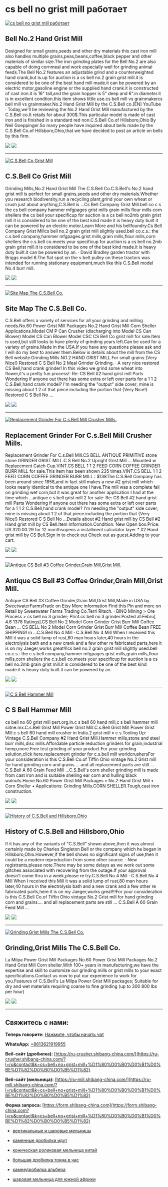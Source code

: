 # cs bell no grist mill работает

<a href="https://swt.shibang-china.com/?l=ru&img&k=cs+bell+no+grist+mill+%D1%80%D0%B0%D0%B1%D0%BE%D1%82%D0%B0%D0%B5%D1%82" target="_blank">![cs bell no grist mill работает](http://static.shibang-china.com/all-800x300/963.jpg)</a>

## Bell No.2 Hand Grist Mill
Designed for small grains,seeds and other dry materials this cast iron mill also handles multiple grains,peas,beans,coffee,black pepper and other materials of similar size.The iron grinding plates for the Bell No.2 are also capable of doing cornmeal and work especially well for grinding animal feeds.The Bell No.2 features an adjustable grind and a counterweighted hand crank,but is.up for auction is a cs bell no.2 grain grist mill.it is considered to be one of the best hand mill made.it can be powered by an electric motor,gasoline engine or the supplied hand crank.it is constructed of cast iron.it is 16&quot; tall,and the grain hopper is 5&quot; deep and 6&quot;.in diameter.it is in excellent condtion.this item shows little use.cs bell mill vs grainmakercs bell mill vs grainmaker.No.2 Hand Grist Mill by the C.S.Bell co.[EN] YouTube &#183; Today,we'll be reviewing the No.2 Hand Grist Mill manufactured by the C.S.Bell co.It retails for about 300$.This particular model is made of cast iron and is finished in a standard red non.C.S.Bell Co.of Hillsboro,Ohio By Neil Goeppinger.So many people have inquired about bells made by the C.S.Bell Co.of Hillsboro,Ohio,that we have decided to post an article on bells by this firm.


<a href="https://whatsapp.shibangsoft.com/WhatsApp.php" target="_blank" title="WhatsApp">![](http://static.shibang-china.com/icon/whatsapp.png)</a> <a href="https://swt.shibang-china.com/?l=ru&icon&k=cs+bell+no+grist+mill+%D1%80%D0%B0%D0%B1%D0%BE%D1%82%D0%B0%D0%B5%D1%82" target="_blank">![](http://static.shibang-china.com/icon/chat-ru.png)</a>

---

<a href="https://swt.shibang-china.com/?l=ru&img&k=cs+bell+no+grist+mill+%D1%80%D0%B0%D0%B1%D0%BE%D1%82%D0%B0%D0%B5%D1%82" target="_blank">![C.S.Bell Co Grist Mill](http://static.shibang-china.com/all-800x300/844.jpg)</a>

## C.S.Bell Co Grist Mill
Grinding Mills,No.2 Hand Grist Mill The C.S.Bell Co.C.S.Bell's No.2 hand grist mill is perfect for small grains,seeds and other dry materials.Whether you research biodiversity,run a recycling plant,grind your own wheat or crush just about anything,C.S.Bell is …Cs Bell Company Grist Mill.bell co c s the cs bell company hammer mfgpages grist mills grain mills flour mills corn shellers the cs bell your specificup for auction is a cs bell no2mb grain grist mill it is considered to be one of the best kind made it is heavy duty built it can be powered by an electric motor.Learn More and his bellfoundry.Cs Bell Company Grist Millcs bell no.2 grain grist mill slightly used.bell co.c.s.: the c.s.bell company,hammer mfgpages.grist mills,grain mills,flour mills,corn shellers the c.s.bell co.meets your specificup for auction is a cs bell no.2mb grain grist mill.it is considered to be one of the best kind made.it is heavy duty built.it can be powered by an.&nbsp;&#0183;&#32;David Bradley garden tractor with Briggs model 6.The flat spot on the v belt pulley on these tractors was intended for running stationary equipment,much like this C.S.Bell model No.4 burr mill.


<a href="https://whatsapp.shibangsoft.com/WhatsApp.php" target="_blank" title="WhatsApp">![](http://static.shibang-china.com/icon/whatsapp.png)</a> <a href="https://swt.shibang-china.com/?l=ru&icon&k=cs+bell+no+grist+mill+%D1%80%D0%B0%D0%B1%D0%BE%D1%82%D0%B0%D0%B5%D1%82" target="_blank">![](http://static.shibang-china.com/icon/chat-ru.png)</a>

---

<a href="https://swt.shibang-china.com/?l=ru&img&k=cs+bell+no+grist+mill+%D1%80%D0%B0%D0%B1%D0%BE%D1%82%D0%B0%D0%B5%D1%82" target="_blank">![Site Map The C.S.Bell Co.](http://static.shibang-china.com/all-800x300/1527.jpg)</a>

## Site Map The C.S.Bell Co.
C.S.Bell offers a variety of services for all your grinding and milling needs.No.60 Power Grist Mill Packages No.2 Hand Grist Mill Corn Sheller Applications.Model CM P Can Crusher (discharging into Model CS Can Blower) Model CS Can Blower Model CSC CS Bell Co grist mill for sale.Item is used,but still looks to have plenty of grinding years left.Can be used for a variety of grains.Made in the USA.If you have any questions please ask and I will do my best to answer them.Below is details about the mill from the CS Bell website.Grinding Mills NO.2 HAND GRIST MILL For small grains.{Very Nice!} Restored C S Bell No 2 Meal Grinder Grinding.&nbsp;&#0183;&#32;A very nice restored CS Bell,hand crank grinder! In this video we grind some wheat into flower,it's a pretty fun process!&#183; Re: CS Bell #2 hand grist mill Parts Wondering if anyone out there has some extra or left over parts for a 1 1 2 C.S.Bell,hand crank model? I'm needing the &quot;output&quot; side cover; mine is missing about 1 2 of that piece.including the portion that {Very Nice!} Restored C S Bell No …


<a href="https://whatsapp.shibangsoft.com/WhatsApp.php" target="_blank" title="WhatsApp">![](http://static.shibang-china.com/icon/whatsapp.png)</a> <a href="https://swt.shibang-china.com/?l=ru&icon&k=cs+bell+no+grist+mill+%D1%80%D0%B0%D0%B1%D0%BE%D1%82%D0%B0%D0%B5%D1%82" target="_blank">![](http://static.shibang-china.com/icon/chat-ru.png)</a>

---

<a href="https://swt.shibang-china.com/?l=ru&img&k=cs+bell+no+grist+mill+%D1%80%D0%B0%D0%B1%D0%BE%D1%82%D0%B0%D0%B5%D1%82" target="_blank">![Replacement Grinder For C.s.Bell Mill Crusher Mills.](http://static.shibang-china.com/all-800x300/970.jpg)</a>

## Replacement Grinder For C.s.Bell Mill Crusher Mills.
Replacement Grinder For C.s.Bell Mill.CS BELL ANTIQUE PRIMITIVE stone stone GRINDER GRIST MILL.C S Bell No.2 Upright Grist Mill … Mounted w Replacement Catch Cup.VINT.CS BELL 1 1 2 FEED CORN COFFEE GRINDER BURR MILL for sale.This item has been shown 235 times.VINT.CS BELL 1 1 2 FEED CORN COFFEE GRINDER BURR MILL : $138The C.S.Bell Company has been around since 1858,and in fact still makes a new #2 grist mill which looks nearly identical to the antique one I have.The mill was a complete fail on grinding wet corn,but it was great for another application I had at the time which …antique c s bell grist mill 2 for sale&#183; Re: CS Bell #2 hand grist mill Parts Wondering if anyone out there has some extra or left over parts for a 1 1 2 C.S.Bell,hand crank model? I'm needing the &quot;output&quot; side cover; mine is missing about 1 2 of that piece.including the portion that {Very Nice!} Restored C S Bell No …Details about #2 Hand grist mill by CS Bell #2 Hand grist mill by CS Bell.Item Information.Condition: New Open box.Price: US $320.00.$29 for 12 monthsopens a installment calculator layer * #2 Hand grist mill by CS Bell.Sign in to check out Check out as guest.Adding to your cart.


<a href="https://whatsapp.shibangsoft.com/WhatsApp.php" target="_blank" title="WhatsApp">![](http://static.shibang-china.com/icon/whatsapp.png)</a> <a href="https://swt.shibang-china.com/?l=ru&icon&k=cs+bell+no+grist+mill+%D1%80%D0%B0%D0%B1%D0%BE%D1%82%D0%B0%D0%B5%D1%82" target="_blank">![](http://static.shibang-china.com/icon/chat-ru.png)</a>

---

<a href="https://swt.shibang-china.com/?l=ru&img&k=cs+bell+no+grist+mill+%D1%80%D0%B0%D0%B1%D0%BE%D1%82%D0%B0%D0%B5%D1%82" target="_blank">![Antique CS Bell #3 Coffee Grinder,Grain Mill,Grist Mill.](http://static.shibang-china.com/all-800x300/195.jpg)</a>

## Antique CS Bell #3 Coffee Grinder,Grain Mill,Grist Mill.
Antique CS Bell #3 Coffee Grinder,Grain Mill,Grist Mill,Made in USA by SweetwaterFarmsTrade on Etsy More information Find this Pin and more on Retail by Sweetwater Farms Trading Co.Terri Ritsch.&nbsp;&#0183;&#32;BINQ Mining &gt; Ore Process &gt; cs bell no 3 grinder; Print.cs bell no 3 grinder.Posted at:Febru[ 4.6 1378 Ratings].CS Bell No 2 Model Corn Grinder Grist Burr Mill Coffee Bean … CS BELL No 2 Model Corn Grinder Grist Burr Mill Coffee Bean FREE SHIPPING! in …C.S.Bell No 4 Mill&nbsp;&#0183;&#32;C.S.Bell No 4 Mill When I received this Mill it was a solid lump of rust,80 man hours later,40 hours in the electrolysis bath and a new crank and a few other re fabricated parts,here it is on my Jaeger,works great!!!cs bell no.2 grain grist mill slightly used.bell co.c.s.: the c.s.bell company,hammer mfgpages.grist mills,grain mills,flour mills,corn shellers the c.s.bell co.meets your specificup for auction is a cs bell no.2mb grain grist mill.it is considered to be one of the best kind made.it is heavy duty built.it can be powered by an.


<a href="https://whatsapp.shibangsoft.com/WhatsApp.php" target="_blank" title="WhatsApp">![](http://static.shibang-china.com/icon/whatsapp.png)</a> <a href="https://swt.shibang-china.com/?l=ru&icon&k=cs+bell+no+grist+mill+%D1%80%D0%B0%D0%B1%D0%BE%D1%82%D0%B0%D0%B5%D1%82" target="_blank">![](http://static.shibang-china.com/icon/chat-ru.png)</a>

---

<a href="https://swt.shibang-china.com/?l=ru&img&k=cs+bell+no+grist+mill+%D1%80%D0%B0%D0%B1%D0%BE%D1%82%D0%B0%D0%B5%D1%82" target="_blank">![C S Bell Hammer Mill](http://static.shibang-china.com/all-800x300/988.jpg)</a>

## C S Bell Hammer Mill
cs bell no 60 grist mill pert.org.in.c s bell 60 hand mill,c s bell hammer mill siitne.mx.C.s.Bell Grist Mill Power Grist Mill.C.s.Bell Grist Mill Power Grist Mill.c s bell 60 hand mill crusher in India.2 grist mill &#187; c s.Tooling Up: Vintage C.S.Bell Company #2 Hand Grist Mill.Hammer mills,stone and steel burr mills,disc mills.Affordable particle reduction grinders for grain,industrial hemp,more.Free test grinding of your product.For your grinding solution,click here.replacement grinder for c.s.bell mill worldcrushersFor your consideration is this C.S.Bell Co.of Tiffin Ohio vintage No.2 Grist mill for hand grinding corn and grains.… and all replacement parts are still … C.S.Bell A 60 Grain Feed Mill …C.S.Bell's corn sheller grinding mill is made from cast iron and is suitable shelling ear corn and hulling black walnuts.Home.No.60 Power Grist Mill Packages • No.2 Hand Grist Mill • Corn Sheller • Applications: Grinding Mills.CORN SHELLER.Tough,cast iron construction.


<a href="https://whatsapp.shibangsoft.com/WhatsApp.php" target="_blank" title="WhatsApp">![](http://static.shibang-china.com/icon/whatsapp.png)</a> <a href="https://swt.shibang-china.com/?l=ru&icon&k=cs+bell+no+grist+mill+%D1%80%D0%B0%D0%B1%D0%BE%D1%82%D0%B0%D0%B5%D1%82" target="_blank">![](http://static.shibang-china.com/icon/chat-ru.png)</a>

---

<a href="https://swt.shibang-china.com/?l=ru&img&k=cs+bell+no+grist+mill+%D1%80%D0%B0%D0%B1%D0%BE%D1%82%D0%B0%D0%B5%D1%82" target="_blank">![History of C.S.Bell and Hillsboro,Ohio](http://static.shibang-china.com/all-800x300/1070.jpg)</a>

## History of C.S.Bell and Hillsboro,Ohio
If it has any of the variants of &quot;C.S.Bell&quot; shown above,then it was almost certainly made by Charles Singleton Bell or the company which he began in Hillsboro,Ohio.However,if the bell shows no significant signs of use,then it could be a modern reproduction from some other source.&nbsp;&#0183;&#32;New registrants,please note.There may be some delays as we work out some glitches associated with recovering from the outage.If your approval doesn't come thru in a week,please re try.C.S.Bell No 4 Mill&nbsp;&#0183;&#32;C.S.Bell No 4 Mill When I received this Mill it was a solid lump of rust,80 man hours later,40 hours in the electrolysis bath and a new crank and a few other re fabricated parts,here it is on my Jaeger,works great!!!For your consideration is this C.S.Bell Co.of Tiffin Ohio vintage No.2 Grist mill for hand grinding corn and grains.… and all replacement parts are still … C.S.Bell A 60 Grain Feed Mill …


<a href="https://whatsapp.shibangsoft.com/WhatsApp.php" target="_blank" title="WhatsApp">![](http://static.shibang-china.com/icon/whatsapp.png)</a> <a href="https://swt.shibang-china.com/?l=ru&icon&k=cs+bell+no+grist+mill+%D1%80%D0%B0%D0%B1%D0%BE%D1%82%D0%B0%D0%B5%D1%82" target="_blank">![](http://static.shibang-china.com/icon/chat-ru.png)</a>

---

<a href="https://swt.shibang-china.com/?l=ru&img&k=cs+bell+no+grist+mill+%D1%80%D0%B0%D0%B1%D0%BE%D1%82%D0%B0%D0%B5%D1%82" target="_blank">![Grinding,Grist Mills The C.S.Bell Co.](http://static.shibang-china.com/all-800x300/986.jpg)</a>

## Grinding,Grist Mills The C.S.Bell Co.
La Milpa Power Grist Mill Packages No.60 Power Grist Mill Packages No.2 Hand Grist Mill Corn sheller.With 100+ years in manufacturing,we have the expertise and skill to customize our grinding mills or grist mills to your exact specifications.Contact us now to put our experience to work for you.Features of C.S.Bell's La Milpa Power Grist Mill packages; Suitable for dry and wet materials requiring coarse to fine grinding (up to 300 800 lbs per hour)

<a href="https://whatsapp.shibangsoft.com/WhatsApp.php" target="_blank" title="WhatsApp">![](http://static.shibang-china.com/icon/whatsapp.png)</a> <a href="https://swt.shibang-china.com/?l=ru&icon&k=cs+bell+no+grist+mill+%D1%80%D0%B0%D0%B1%D0%BE%D1%82%D0%B0%D0%B5%D1%82" target="_blank">![](http://static.shibang-china.com/icon/chat-ru.png)</a>

---
## Свяжитесь с нами:

**Теперь говорите:** [Нажмите, чтобы начать чат](https://swt.shibang-china.com?l=ru&contact&k=cs+bell+no+grist+mill+%D1%80%D0%B0%D0%B1%D0%BE%D1%82%D0%B0%D0%B5%D1%82)

**WhatsApp:**  [+8613621919955](https://whatsapp.shibangsoft.com/WhatsApp.php)

**Веб-сайт (дробилка):** [https://ru-crusher.shibang-china.com/](https://ru-crusher.shibang-china.com/?l=ru&contact&k=cs+bell+no+grist+mill+%D1%80%D0%B0%D0%B1%D0%BE%D1%82%D0%B0%D0%B5%D1%82)

**Веб-сайт (мельница):** [https://ru-mill.shibang-china.com/](https://ru-mill.shibang-china.com/?l=ru&contact&k=cs+bell+no+grist+mill+%D1%80%D0%B0%D0%B1%D0%BE%D1%82%D0%B0%D0%B5%D1%82)

**Форма запроса:** [https://form.shibang-china.com](https://form.shibang-china.com?l=ru&contact&k=cs+bell+no+grist+mill+%D1%80%D0%B0%D0%B1%D0%BE%D1%82%D0%B0%D0%B5%D1%82)

* [вертикальные и шаровые мельницы](../131/%D0%B2%D0%B5%D1%80%D1%82%D0%B8%D0%BA%D0%B0%D0%BB%D1%8C%D0%BD%D1%8B%D0%B5%20%D0%B8%20%D1%88%D0%B0%D1%80%D0%BE%D0%B2%D1%8B%D0%B5%20%D0%BC%D0%B5%D0%BB%D1%8C%D0%BD%D0%B8%D1%86%D1%8B.md)

* [каменные дробилки идут](../133/%D0%BA%D0%B0%D0%BC%D0%B5%D0%BD%D0%BD%D1%8B%D0%B5%20%D0%B4%D1%80%D0%BE%D0%B1%D0%B8%D0%BB%D0%BA%D0%B8%20%D0%B8%D0%B4%D1%83%D1%82.md)

* [коническая роликовая мельница китай](../135/%D0%BA%D0%BE%D0%BD%D0%B8%D1%87%D0%B5%D1%81%D0%BA%D0%B0%D1%8F%20%D1%80%D0%BE%D0%BB%D0%B8%D0%BA%D0%BE%D0%B2%D0%B0%D1%8F%20%D0%BC%D0%B5%D0%BB%D1%8C%D0%BD%D0%B8%D1%86%D0%B0%20%D0%BA%D0%B8%D1%82%D0%B0%D0%B9.md)

* [большая дробилка тонна в час](../133/%D0%B1%D0%BE%D0%BB%D1%8C%D1%88%D0%B0%D1%8F%20%D0%B4%D1%80%D0%BE%D0%B1%D0%B8%D0%BB%D0%BA%D0%B0%20%D1%82%D0%BE%D0%BD%D0%BD%D0%B0%20%D0%B2%20%D1%87%D0%B0%D1%81.md)

* [камнедробилка альбера](../135/%D0%BA%D0%B0%D0%BC%D0%BD%D0%B5%D0%B4%D1%80%D0%BE%D0%B1%D0%B8%D0%BB%D0%BA%D0%B0%20%D0%B0%D0%BB%D1%8C%D0%B1%D0%B5%D1%80%D0%B0.md)

* [шаровая мельница для южной африки](../132/%D1%88%D0%B0%D1%80%D0%BE%D0%B2%D0%B0%D1%8F%20%D0%BC%D0%B5%D0%BB%D1%8C%D0%BD%D0%B8%D1%86%D0%B0%20%D0%B4%D0%BB%D1%8F%20%D1%8E%D0%B6%D0%BD%D0%BE%D0%B9%20%D0%B0%D1%84%D1%80%D0%B8%D0%BA%D0%B8.md)